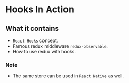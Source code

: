 # Hooks In Action

## What it contains
- `React Hooks` concept.
- Famous redux middleware `redux-observable`.
- How to use redux with hooks.

### Note
- The same store can be used in `React Native` as well.